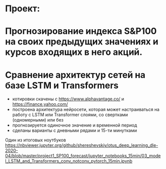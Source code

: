 # Проект:
# Прогнозирование индекса S&P100 на своих предыдущих значениях и курсов входящих в него акций. 
# Сравнение архитектур сетей на базе LSTM и Transformers

- котировки скачены с https://www.alphavantage.co/ и https://finance.yahoo.com/
- построена архитектура нейросети, которая может настраиваться на работу с LSTM или Transformer слоями, 
со свертками (одномерными) или без
- прогнозируется одиночное значение и временной период
- сделаны варианты с дневными рядами и 15-ти минутками

Один из итоговых ноутбуков   
https://nbviewer.jupyter.org/github/shereshevskiy/otus_deep_learning_dle-2020-04/blob/master/project1_SP100_forecast/jupyter_notebooks_15min/03_model_LSTM_and_Transformers_conv_notconv_pytorch_15min.ipynb